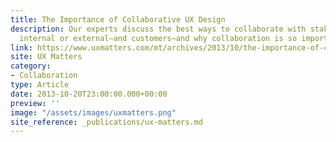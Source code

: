 ```yaml
---
title: The Importance of Collaborative UX Design
description: Our experts discuss the best ways to collaborate with stakeholders—whether
  internal or external—and customers—and why collaboration is so important.
link: https://www.uxmatters.com/mt/archives/2013/10/the-importance-of-collaborative-ux-design.php
site: UX Matters
category:
- Collaboration
type: Article
date: 2013-10-20T23:00:00.000+00:00
preview: ''
image: "/assets/images/uxmatters.png"
site_reference: _publications/ux-matters.md
---
```

